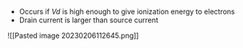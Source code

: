- Occurs if $Vd$ is high enough to give ionization energy to electrons
- Drain current is larger than source current

![[Pasted image 20230206112645.png]]